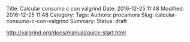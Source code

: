 Title: Calcular consumo c con valgrind
Date: 2016-12-25 11:48
Modified: 2016-12-25 11:48
Category: 
Tags: 
Authors: procamora
Slug: calcular-consumo-c-con-valgrind
Summary: 
Status: draft

http://valgrind.org/docs/manual/quick-start.html
